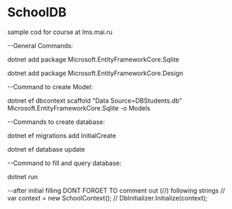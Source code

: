 # SchoolDB
sample cod for course at lms.mai.ru


--General Commands:

dotnet add package Microsoft.EntityFrameworkCore.Sqlite

dotnet add package Microsoft.EntityFrameworkCore.Design

--Command to create Model:

dotnet ef dbcontext scaffold "Data Source=DBStudents.db" Microsoft.EntityFrameworkCore.Sqlite -o Models

--Commands to create database:

dotnet ef migrations add InitialCreate

dotnet ef database update

--Command to fill and query database:

dotnet run

--after initial filling DONT FORGET TO comment out (//) following strings // var context = new SchoolContext(); // DbInitializer.Initialize(context);
